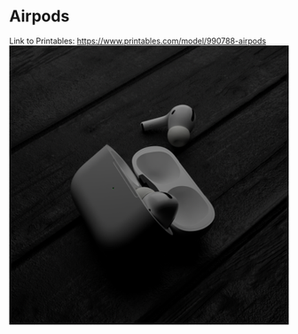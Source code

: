 # Airpods
Link to Printables: https://www.printables.com/model/990788-airpods
<img src=https://github.com/amoghagrawal/airpods/blob/main/Render.png width=1000px />
